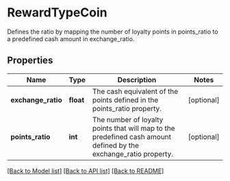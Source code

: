 # RewardTypeCoin

Defines the ratio by mapping the number of loyalty points in points_ratio to a predefined cash amount in exchange_ratio.

## Properties

Name | Type | Description | Notes
------------ | ------------- | ------------- | -------------
**exchange_ratio** | **float** | The cash equivalent of the points defined in the points_ratio property. | [optional] 
**points_ratio** | **int** | The number of loyalty points that will map to the predefined cash amount defined by the exchange_ratio property. | [optional] 

[[Back to Model list]](../README.md#documentation-for-models) [[Back to API list]](../README.md#documentation-for-api-endpoints) [[Back to README]](../README.md)


